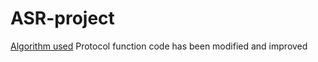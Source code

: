 # ASR-project

[Algorithm used](https://github.com/kanika2296/yaos-millionare-problem)
Protocol function code has been modified and improved
